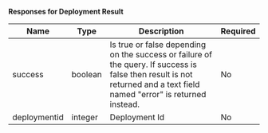 **Responses for Deployment Result**

| Name | Type | Description | Required |
| ---- | ---- | ----------- | -------- |
| success | boolean | Is true or false depending on the success or failure of the query. If success is false then result is not returned and a text field named "error" is returned instead. | No |
| deploymentid | integer | Deployment Id | No |
